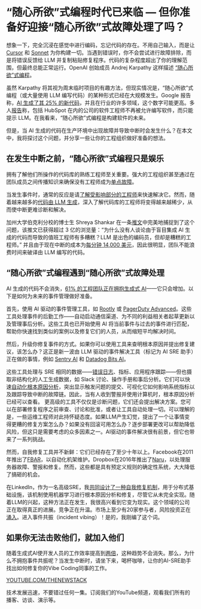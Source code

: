 # “随心所欲”式编程时代已来临 — 但你准备好迎接“随心所欲”式故障处理了吗？

想象一下，完全沉浸在感觉中进行编码，忘记代码的存在。不用自己输入，而是让 [Cursor](https://www.cursor.com/) 和 [Sonnet](https://www.anthropic.com/claude/sonnet) 为你构建一切。当遇到错误时，你不会尝试进行故障排除，而是将错误反馈给 LLM 并复制粘贴修复程序。代码的复杂程度超出了你的理解范围，但最终总能正常运行。OpenAI 创始成员 Andrej Karpathy 这样描述 [“随心所欲”式编程](https://x.com/karpathy/status/1886192184808149383)。

虽然 Karpathy 将其视为周末临时项目的有趣方法，但现实情况是，“随心所欲”式编程（或大量使用 LLM 编写代码）的某种形式已经在大规模发生。Google 报告称，[AI 生成了其 25% 的新代码](https://arstechnica.com/ai/2024/10/google-ceo-says-over-25-of-new-google-code-is-generated-by-ai/)，并且在行业的许多领域，这个数字可能更高。多人[报告](https://www.linkedin.com/feed/update/urn:li:activity:7293680969788653569/)称，包括 HubSpot 在内的公司的软件工程师不再被允许编写软件，而只能提示 LLM。在我看来，“随心所欲”式编程是构建软件的未来。

但是，当 AI 生成的代码在生产环境中出现故障并导致中断时会发生什么？在本文中，我将探讨这个问题，并分享一些让你的工程组织做好准备的想法。

## 在发生中断之前，“随心所欲”式编程只是娱乐

拥有了解他们所操作的代码库的熟练工程师至关重要。强大的工程组织甚至通过在团队成员之间传播知识来确保没有工程师成为[单点故障](https://thenewstack.io/james-webb-space-telescope-and-344-single-points-of-failure/)。

当发生事件时，通常的反应是请[了解受影响部分的工程师](https://thenewstack.io/the-6-pillars-of-platform-engineering-part-1-security/)来快速解决它。然而，随着越来越多的[代码由 LLM 生成](https://thenewstack.io/ai-code-generation-6-faqs-for-developers/)，深入了解代码库的工程师将变得越来越稀少，从而使中断更难诊断和解决。

加州大学伯克利分校的博士生 Shreya Shankar 在一条[推文](https://x.com/sh_reya/status/1873431565650502060)中完美地捕捉到了这个问题，该推文已获得超过 3 亿的浏览量：“为什么没有人谈论由于盲目集成 AI 生成的代码而导致的值班工程师有多糟糕？LLM 是出色的编码员，但却是糟糕的工程师。” 并且由于现在中断的成本为[每分钟 14,000 美元](https://www.bigpanda.io/blog/it-outage-costs-2024/)，因此很明显，团队不能浪费时间来破译由 LLM 编写的代码。

## “随心所欲”式编程遇到“随心所欲”式故障处理

AI 生成的代码不会消失，[61% 的工程团队正在拥抱生成式 AI](https://jellyfish.co/blog/61-of-engineering-teams-are-embracing-generative-ai-heres-why-and-how-to-join-them/)——它只会增加。以下是如何为未来的事件管理做好准备。

首先，使用 AI 驱动的事件管理工具，如 [Rootly](https://rootly.com/ai) 或 [PagerDuty Advanced](https://www.pagerduty.com/platform/generative-ai/)。这些工具处理事件的后勤工作——自动启动通信渠道、为不同的利益相关者起草更新以及管理事后分析。这些工具也已开始使用 AI 将当前事件与过去的事件进行匹配，帮助你快速找到类似的案例以及修复它们的人员，从而缩短平均解决时间。

然后，升级你修复事件的方式。如果你可以使用工具来查明根本原因并提出修复建议，该怎么办？这正是新一波由 LLM 驱动的事件解决工具（标记为 AI SRE 助手）正在做的事情，例如 [Sentry AI](https://sentry.io/changelog/sentry-ai-now-available-for-early-adopters/) 和 [Datadog Bits AI](https://docs.datadoghq.com/bits_ai/)。

这些工具处理与 SRE 相同的数据——[错误日志](https://thenewstack.io/observability-isnt-enough-its-time-to-federate-log-data/)、指标、应用程序跟踪——但也摄取非结构化的人工生成数据，如 Slack 讨论、操作手册和事后分析。它们可以快速[自动化根本原因分析](https://thenewstack.io/machine-learning-for-automated-root-cause-analysis-promise-and-pain/)，突出显示触发问题的提交、可视化它如何影响系统指标以及跟踪导致中断的故障链。因此，当有人收到警报并使用计算机时，根本原因分析已经可以查看。
更高级的工具不仅仅是诊断问题，它们还会提出解决方案。您可以在部署修复程序之前审查、讨论和批准，或者让工具自动处理一切。可以理解的是，一些运维工程师对此持怀疑态度。如果LLM产生幻觉，提出了一个让事情变得更糟的修复方案怎么办？如果没有回滚可用怎么办？逐步部署更改可以帮助降低风险，但这只是需要考虑的众多因素之一。AI驱动的事件解决很有前景，但它也带来了一系列挑战。

然而，自我修复工具并不新鲜：它们已经存在了至少十年以上。Facebook在2011年推出了[FBAR](https://engineering.fb.com/2011/09/15/data-center-engineering/making-facebook-self-healing/)，以自动化机架维护。Dropbox在2016年推出了[Naru](https://www.usenix.org/conference/srecon16europe/program/presentation/mah)，以处理服务器故障、警报和修复。然而，这些都是具有预定义规则的确定性系统，大大降低了搞砸的机会。

在LinkedIn，作为一名高级SRE，我[共同设计了一种自我修复机制](https://patentcenter.uspto.gov/applications/14185537)，用于分布式基础设施，该机制使用机器学习进行根本原因分析和修复，尽管它从未完全实现。随着LLM的兴起，这种方法正在发生，我很高兴看到它变为现实。这个领域的公司正在取得真正的进展。竞争正在升温。市场上至少有20家参与者，风险投资正在[涌入](https://techcrunch.com/2024/12/11/microsofts-m12-invests-another-22-5m-into-nuebird-months-after-its-22m-seed-round/)。进入事件共振（incident vibing）！是的，我刚编了这个词。

## 如果你无法击败他们，就加入他们

随着生成式AI使开发人员的工作效率提高到[两倍](https://www.mckinsey.com/capabilities/mckinsey-digital/our-insights/unleashing-developer-productivity-with-generative-ai)，这种趋势不会消失。那么，为什么不拥抱事件共振呢？当发生中断时，请坐下来，喝杯咖啡，让你的AI-SRE助手找出如何修复你的Vibe Coding同事的工作。

[YOUTUBE.COM/THENEWSTACK](https://youtube.com/thenewstack?sub_confirmation=1)

技术发展迅速，不要错过任何一集。订阅我们的YouTube频道，观看我们所有的播客、访谈、演示等。